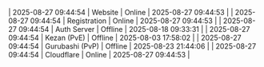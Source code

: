 | 2025-08-27 09:44:54 | Website | Online | 2025-08-27 09:44:53 |
| 2025-08-27 09:44:54 | Registration | Online | 2025-08-27 09:44:53 |
| 2025-08-27 09:44:54 | Auth Server | Offline | 2025-08-18 09:33:31 |
| 2025-08-27 09:44:54 | Kezan (PvE) | Offline | 2025-08-03 17:58:02 |
| 2025-08-27 09:44:54 | Gurubashi (PvP) | Offline | 2025-08-23 21:44:06 |
| 2025-08-27 09:44:54 | Cloudflare | Online | 2025-08-27 09:44:53 |
